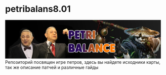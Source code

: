 # petribalans8.01
![alt text](http://github.com/strst/petribalans8.01/blob/main/image/petri.jpg?raw=true)
Репозиторий посвящен игре петров, здесь вы найдете исходники карты, так же описание патчей и различные гайды

